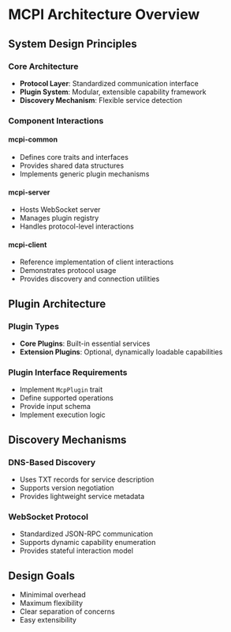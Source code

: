 # MCPI Architecture Overview

## System Design Principles

### Core Architecture
- **Protocol Layer**: Standardized communication interface
- **Plugin System**: Modular, extensible capability framework
- **Discovery Mechanism**: Flexible service detection

### Component Interactions

#### mcpi-common
- Defines core traits and interfaces
- Provides shared data structures
- Implements generic plugin mechanisms

#### mcpi-server
- Hosts WebSocket server
- Manages plugin registry
- Handles protocol-level interactions

#### mcpi-client
- Reference implementation of client interactions
- Demonstrates protocol usage
- Provides discovery and connection utilities

## Plugin Architecture

### Plugin Types
- **Core Plugins**: Built-in essential services
- **Extension Plugins**: Optional, dynamically loadable capabilities

### Plugin Interface Requirements
- Implement `McpPlugin` trait
- Define supported operations
- Provide input schema
- Implement execution logic

## Discovery Mechanisms

### DNS-Based Discovery
- Uses TXT records for service description
- Supports version negotiation
- Provides lightweight service metadata

### WebSocket Protocol
- Standardized JSON-RPC communication
- Supports dynamic capability enumeration
- Provides stateful interaction model

## Design Goals
- Minimimal overhead
- Maximum flexibility
- Clear separation of concerns
- Easy extensibility